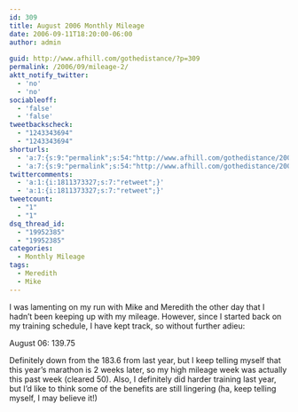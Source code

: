 ```yaml
---
id: 309
title: August 2006 Monthly Mileage
date: 2006-09-11T18:20:00-06:00
author: admin
  
guid: http://www.afhill.com/gothedistance/?p=309
permalink: /2006/09/mileage-2/
aktt_notify_twitter:
  - 'no'
  - 'no'
sociableoff:
  - 'false'
  - 'false'
tweetbackscheck:
  - "1243343694"
  - "1243343694"
shorturls:
  - 'a:7:{s:9:"permalink";s:54:"http://www.afhill.com/gothedistance/2006/09/mileage-2/";s:7:"tinyurl";s:25:"http://tinyurl.com/pyenw9";s:4:"isgd";s:17:"http://is.gd/AFil";s:5:"bitly";s:19:"http://bit.ly/ryGeZ";s:5:"snipr";s:22:"http://snipr.com/i6yu2";s:5:"snurl";s:22:"http://snurl.com/i6yu2";s:7:"snipurl";s:24:"http://snipurl.com/i6yu2";}'
  - 'a:7:{s:9:"permalink";s:54:"http://www.afhill.com/gothedistance/2006/09/mileage-2/";s:7:"tinyurl";s:25:"http://tinyurl.com/pyenw9";s:4:"isgd";s:17:"http://is.gd/AFil";s:5:"bitly";s:19:"http://bit.ly/ryGeZ";s:5:"snipr";s:22:"http://snipr.com/i6yu2";s:5:"snurl";s:22:"http://snurl.com/i6yu2";s:7:"snipurl";s:24:"http://snipurl.com/i6yu2";}'
twittercomments:
  - 'a:1:{i:1811373327;s:7:"retweet";}'
  - 'a:1:{i:1811373327;s:7:"retweet";}'
tweetcount:
  - "1"
  - "1"
dsq_thread_id:
  - "19952385"
  - "19952385"
categories:
  - Monthly Mileage
tags:
  - Meredith
  - Mike
---
```

I was lamenting on my run with Mike and Meredith the other day that I hadn&#8217;t been keeping up with my mileage. However, since I started back on my training schedule, I have kept track, so without further adieu:

August 06: 139.75

Definitely down from the 183.6 from last year, but I keep telling myself that this year&#8217;s marathon is 2 weeks later, so my high mileage week was actually this past week (cleared 50). Also, I definitely did harder training last year, but I&#8217;d like to think some of the benefits are still lingering (ha, keep telling myself, I may believe it!)